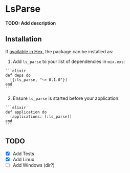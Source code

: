 # LsParse

**TODO: Add description**

## Installation

If [available in Hex](https://hex.pm/docs/publish), the package can be installed as:

  1. Add `ls_parse` to your list of dependencies in `mix.exs`:

    ```elixir
    def deps do
      [{:ls_parse, "~> 0.1.0"}]
    end
    ```

  2. Ensure `ls_parse` is started before your application:

    ```elixir
    def application do
      [applications: [:ls_parse]]
    end
    ```

## TODO

  - [x] Add Tests
  - [x] Add Linux
  - [ ] Add Windows (dir?)
